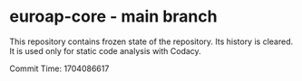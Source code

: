 # euroap-core - main branch

This repository contains frozen state of the repository.
Its history is cleared. It is used only for static code
analysis with Codacy.

Commit Time: 1704086617